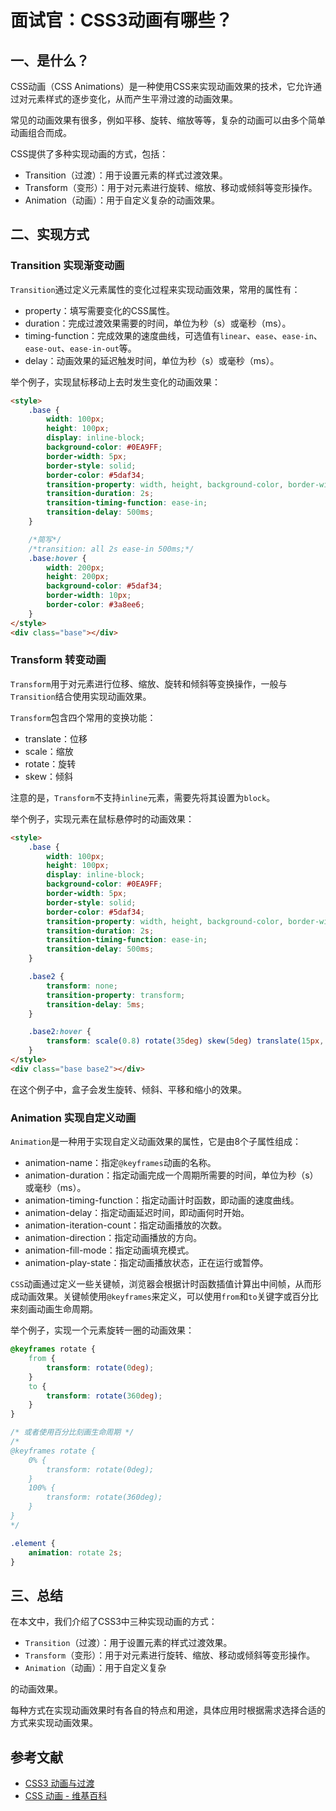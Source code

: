 # 面试官：CSS3动画有哪些？


## 一、是什么？

CSS动画（CSS Animations）是一种使用CSS来实现动画效果的技术，它允许通过对元素样式的逐步变化，从而产生平滑过渡的动画效果。

常见的动画效果有很多，例如平移、旋转、缩放等等，复杂的动画可以由多个简单动画组合而成。

CSS提供了多种实现动画的方式，包括：

*   Transition（过渡）：用于设置元素的样式过渡效果。
*   Transform（变形）：用于对元素进行旋转、缩放、移动或倾斜等变形操作。
*   Animation（动画）：用于自定义复杂的动画效果。

## 二、实现方式

### Transition 实现渐变动画

`Transition`通过定义元素属性的变化过程来实现动画效果，常用的属性有：

*   property：填写需要变化的CSS属性。
*   duration：完成过渡效果需要的时间，单位为秒（s）或毫秒（ms）。
*   timing-function：完成效果的速度曲线，可选值有`linear`、`ease`、`ease-in`、`ease-out`、`ease-in-out`等。
*   delay：动画效果的延迟触发时间，单位为秒（s）或毫秒（ms）。

举个例子，实现鼠标移动上去时发生变化的动画效果：

```html
<style>
    .base {
        width: 100px;
        height: 100px;
        display: inline-block;
        background-color: #0EA9FF;
        border-width: 5px;
        border-style: solid;
        border-color: #5daf34;
        transition-property: width, height, background-color, border-width;
        transition-duration: 2s;
        transition-timing-function: ease-in;
        transition-delay: 500ms;
    }

    /*简写*/
    /*transition: all 2s ease-in 500ms;*/
    .base:hover {
        width: 200px;
        height: 200px;
        background-color: #5daf34;
        border-width: 10px;
        border-color: #3a8ee6;
    }
</style>
<div class="base"></div>
```

### Transform 转变动画

`Transform`用于对元素进行位移、缩放、旋转和倾斜等变换操作，一般与`Transition`结合使用实现动画效果。

`Transform`包含四个常用的变换功能：

*   translate：位移
*   scale：缩放
*   rotate：旋转
*   skew：倾斜

注意的是，`Transform`不支持`inline`元素，需要先将其设置为`block`。

举个例子，实现元素在鼠标悬停时的动画效果：

```html
<style>
    .base {
        width: 100px;
        height: 100px;
        display: inline-block;
        background-color: #0EA9FF;
        border-width: 5px;
        border-style: solid;
        border-color: #5daf34;
        transition-property: width, height, background-color, border-width;
        transition-duration: 2s;
        transition-timing-function: ease-in;
        transition-delay: 500ms;
    }

    .base2 {
        transform: none;
        transition-property: transform;
        transition-delay: 5ms;
    }

    .base2:hover {
        transform: scale(0.8) rotate(35deg) skew(5deg) translate(15px, 25px);
    }
</style>
<div class="base base2"></div>
```

在这个例子中，盒子会发生旋转、倾斜、平移和缩小的效果。

### Animation 实现自定义动画

`Animation`是一种用于实现自定义动画效果的属性，它是由8个子属性组成：

*   animation-name：指定`@keyframes`动画的名称。
*   animation-duration：指定动画完成一个周期所需要的时间，单位为秒（s）或毫秒（ms）。
*   animation-timing-function：指定动画计时函数，即动画的速度曲线。
*   animation-delay：指定动画延迟时间，即动画何时开始。
*   animation-iteration-count：指定动画播放的次数。
*   animation-direction：指定动画播放的方向。
*   animation-fill-mode：指定动画填充模式。
*   animation-play-state：指定动画播放状态，正在运行或暂停。

`CSS`动画通过定义一些关键帧，浏览器会根据计时函数插值计算出中间帧，从而形成动画效果。关键帧使用`@keyframes`来定义，可以使用`from`和`to`关键字或百分比来刻画动画生命周期。

举个例子，实现一个元素旋转一圈的动画效果：

```css
@keyframes rotate {
    from {
        transform: rotate(0deg);
    }
    to {
        transform: rotate(360deg);
    }
}

/* 或者使用百分比刻画生命周期 */
/*
@keyframes rotate {
    0% {
        transform: rotate(0deg);
    }
    100% {
        transform: rotate(360deg);
    }
}
*/

.element {
    animation: rotate 2s;
}
```

## 三、总结

在本文中，我们介绍了CSS3中三种实现动画的方式：

*   `Transition`（过渡）：用于设置元素的样式过渡效果。
*   `Transform`（变形）：用于对元素进行旋转、缩放、移动或倾斜等变形操作。
*   `Animation`（动画）：用于自定义复杂

的动画效果。

每种方式在实现动画效果时有各自的特点和用途，具体应用时根据需求选择合适的方式来实现动画效果。

## 参考文献

*   [CSS3 动画与过渡](https://segmentfault.com/a/1190000022540857)
*   [CSS 动画 - 维基百科](https://zh.m.wikipedia.org/wiki/CSS%E5%8A%A8%E7%94%BB)
